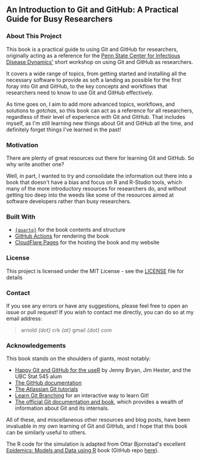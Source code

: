 ## An Introduction to Git and GitHub: A Practical Guide for Busy Researchers
### About This Project

This book is a practical guide to using Git and GitHub for researchers, originally acting as a reference for the [Penn State Center for Infectious Disease Dynamics'](https://www.huck.psu.edu/institutes-and-centers/center-for-infectious-disease-dynamics) short workshop on using Git and GitHub as researchers.

It covers a wide range of topics, from getting started and installing all the necessary software to provide as soft a landing as possible for the first foray into Git and GitHub, to the key concepts and workflows that researchers need to know to use Git and GitHub effectively.

As time goes on, I aim to add more advanced topics, workflows, and solutions to *gotchas*, so this book can act as a reference for all researchers, regardless of their level of experience with Git and GitHub.
That includes myself, as I'm still learning new things about Git and GitHub all the time, and definitely forget things I've learned in the past!

### Motivation

There are plenty of great resources out there for learning Git and GitHub.
So why write another one?

Well, in part, I wanted to try and consolidate the information out there into a book that doesn't have a bias and focus on R and R-Studio tools, which many of the more introductory resources for researchers do, and without getting too deep into the weeds like some of the resources aimed at software developers rather than busy researchers.

### Built With

- [`{quarto}`](https://quarto.org) for the book contents and structure
- [GitHub Actions](https://github.com/features/actions) for rendering the book
- [CloudFlare Pages](https://pages.cloudflare.com) for the hosting the book and my website

### License

This project is licensed under the MIT License - see the [LICENSE](LICENSE) file for details

### Contact

If you see any errors or have any suggestions, please feel free to open an issue or pull request!
If you wish to contact me directly, you can do so at my email address:

> arnold *{dot}* crk *{at}* gmail *{dot}* com

### Acknowledgements

This book stands on the shoulders of giants, most notably:

-  [Happy Git and GitHub for the useR](https://happygitwithr.com) by Jenny Bryan, Jim Hester, and the UBC Stat 545 alum
-  [The GitHub documentation](https://docs.github.com/en)
-  [The Atlassian Git tutorials](https://www.atlassian.com/git/tutorials)
-  [Learn Git Branching](https://learngitbranching.js.org) for an interactive way to learn Git!
-  [The official Git documentation and book](https://git-scm.com/book/en/v2), which provides a wealth of information about Git and its internals.

All of these, and miscellaneous other resources and blog posts, have been invaluable in my own learning of Git and GitHub, and I hope that this book can be similarly useful to others.

The R code for the simulation is adapted from Ottar Bjornstad's excellent [Epidemics: Models and Data using R](https://link.springer.com/book/10.1007/978-3-319-97487-3) book (GitHub repo [here](https://github.com/objornstad/epimdr)).